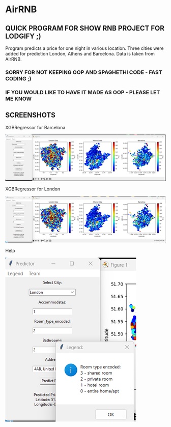 # AirRNB
## QUICK PROGRAM FOR SHOW RNB PROJECT FOR LODGIFY ;)

Program predicts a price for one night in various location.
Three cities were added for prediction London, Athens and Barcelona.
Data is taken from AirRNB.

### SORRY FOR NOT KEEPING OOP AND SPAGHETHI CODE - FAST CODING ;)
### IF YOU WOULD LIKE TO HAVE IT MADE AS OOP - PLEASE LET ME KNOW

## SCREENSHOTS

XGBRegressor for Barcelona

![XGBRegressor for Barcelona](ML001.png)

XGBRegressor for London

![XGBRegressor for London](ML002.png)

Help

![Help](ML003.png)
